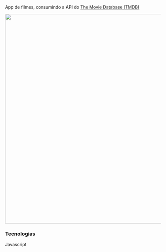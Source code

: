 

App de filmes, consumindo a API do <a href="https://www.themoviedb.org/">The Movie Database (TMDB)</a> 


<p align="center">
  <img width="680" src="assets/img/filmes.gif">
</p>



### Tecnologias
Javascript


